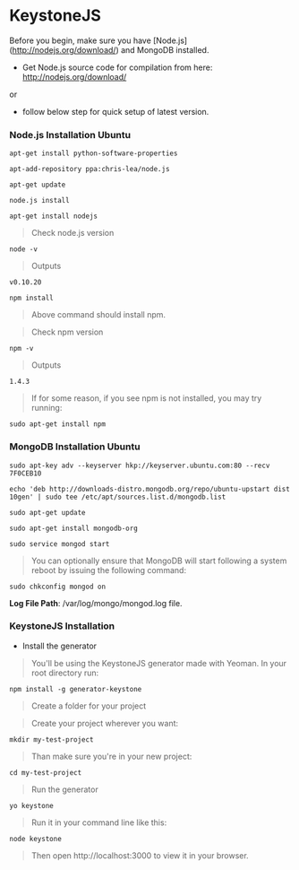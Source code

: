 # KeystoneJS

Before you begin, make sure you have [Node.js] (http://nodejs.org/download/) and MongoDB installed.

* Get Node.js source code for compilation from here: http://nodejs.org/download/

or 

* follow below step for quick setup of latest version.

### Node.js Installation Ubuntu

```
apt-get install python-software-properties
```

```
apt-add-repository ppa:chris-lea/node.js
```

```
apt-get update
```

```
node.js install
```

```
apt-get install nodejs
```

> Check node.js version

```
node -v
```

> Outputs

```
v0.10.20
```

```
npm install
```

> Above command should install npm.

> Check npm version

```
npm -v
```

> Outputs

```
1.4.3
```

> If for some reason, if you see npm is not installed, you may try running:

```
sudo apt-get install npm
```

### MongoDB Installation Ubuntu

```
sudo apt-key adv --keyserver hkp://keyserver.ubuntu.com:80 --recv 7F0CEB10
```

```
echo 'deb http://downloads-distro.mongodb.org/repo/ubuntu-upstart dist 10gen' | sudo tee /etc/apt/sources.list.d/mongodb.list
```

```
sudo apt-get update
```

```
sudo apt-get install mongodb-org
```

```
sudo service mongod start
```

> You can optionally ensure that MongoDB will start following a system reboot by issuing the following command:

```
sudo chkconfig mongod on
```

**Log File Path**: /var/log/mongo/mongod.log file.


### KeystoneJS Installation

* Install the generator

> You'll be using the KeystoneJS generator made with Yeoman. In your root directory run:

```
npm install -g generator-keystone
```

> Create a folder for your project

> Create your project wherever you want:

```
mkdir my-test-project
```

> Than make sure you're in your new project:

```
cd my-test-project
```

> Run the generator

```
yo keystone
```

> Run it in your command line like this:

```
node keystone
```

> Then open http://localhost:3000 to view it in your browser.